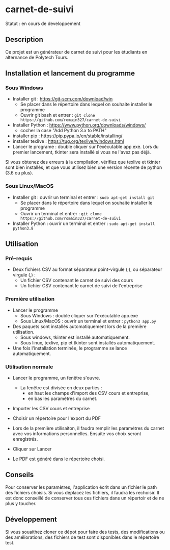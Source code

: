 # carnet-de-suivi

Statut : en cours de developpement

## Description
Ce projet est un générateur de carnet de suivi pour les étudiants en alternance de Polytech Tours.

## Installation et lancement du programme
### Sous Windows
- Installer git : https://git-scm.com/download/win
  - Se placer dans le répertoire dans lequel on souhaite installer le programme
  - Ouvrir git bash et entrer : `git clone https://github.com/romain327/carnet-de-suivi`
- Installer Python : https://www.python.org/downloads/windows/
  - cocher la case "Add Python 3.x to PATH"
- installer pip : https://pip.pypa.io/en/stable/installing/
- installer texlive : https://tug.org/texlive/windows.html
- Lancer le programe : double cliquer sur l'exécutable app.exe. Lors du premier lancement, tkinter sera installé si vous ne l'avez pas déjà.

Si vous obtenez des erreurs à la compilation, vérifiez que texlive et tkinter sont bien installés, et que vous utilisez bien une version récente de python (3.6 ou plus).

### Sous Linux/MacOS
- Installer git : ouvrir un terminal et entrer : `sudo apt-get install git`
  - Se placer dans le répertoire dans lequel on souhaite installer le programme
  - Ouvrir un terminal et entrer : `git clone https://github.com/romain327/carnet-de-suivi`
- Installer Python : ouvrir un terminal et entrer : `sudo apt-get install python3.8`

## Utilisation
### Pré-requis
- Deux fichiers CSV au format séparateur point-virgule (;), ou séparateur virgule (,) :
  - Un fichier CSV contenant le carnet de suivi des cours
  - Un fichier CSV contenant le carnet de suivi de l'entreprise

### Première utilisation
- Lancer le programme
  - Sous Windows : double cliquer sur l'exécutable app.exe
  - Sous Linux/MacOS : ouvrir un terminal et entrer : `python3 app.py`
- Des paquets sont installés automatiquement lors de la première utilisation.
  - Sous windows, tkinter est installé automatiquement.
  - Sous linux, texlive, pip et tkinter sont installés automatiquement.
- Une fois l'installation terminée, le programme se lance automatiquement.

### Utilisation normale
- Lancer le programme, un fenêtre s'ouvre.
  - La fenêtre est divisée en deux parties :
    - en haut les champs d'import des CSV cours et entreprise,
    - en bas les paramètres du carnet.
  
- Importer les CSV cours et entreprise
- Choisir un répertoire pour l'export du PDF
- Lors de la première utilisaiton, il faudra remplir les paramètres du carnet avec vos informations personnelles. Ensuite vos choix seront enregistrés.
- Cliquer sur Lancer
- Le PDF est généré dans le répertoire choisi.

## Conseils
Pour conserver les paramètres, l'application écrit dans un fichier le path des fichiers choisis. Si vous déplacez les fichiers, il faudra les rechoisir. Il est donc conseillé de conserver tous ces fichiers dans un répertoir et de ne plus y toucher.

## Développement
Si vous souaithez cloner ce dépot pour faire des tests, des modifications ou des améliorations, des fichiers de test sont disponibles dans le répertoire test.